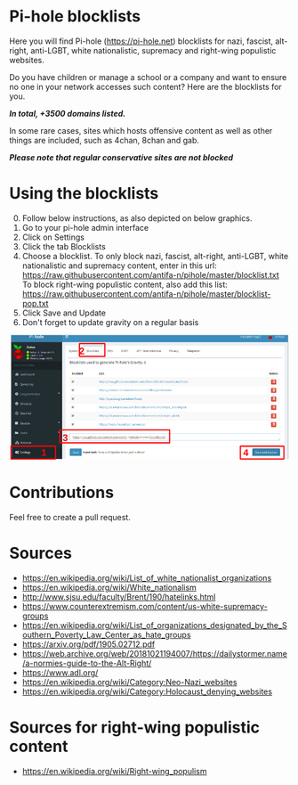 # Pi-hole blocklists
Here you will find Pi-hole (https://pi-hole.net) blocklists for nazi, fascist, alt-right, anti-LGBT, white nationalistic, supremacy and right-wing populistic websites.

Do you have children or manage a school or a company and want to ensure no one in your network accesses such content? Here are the blocklists for you.

***In total, +3500 domains listed.***

In some rare cases, sites which hosts offensive content as well as other things are included, such as 4chan, 8chan and gab.

***Please note that regular conservative sites are not blocked***

# Using the blocklists
0. Follow below instructions, as also depicted on below graphics.
1. Go to your pi-hole admin interface
2. Click on Settings
3. Click the tab Blocklists
4. Choose a blocklist.
To only block nazi, fascist, alt-right, anti-LGBT, white nationalistic and supremacy content, enter in this url: https://raw.githubusercontent.com/antifa-n/pihole/master/blocklist.txt
To block right-wing populistic content, also add this list: https://raw.githubusercontent.com/antifa-n/pihole/master/blocklist-pop.txt
5. Click Save and Update
6. Don't forget to update gravity on a regular basis

![pi-hole](afablst.png)


# Contributions
Feel free to create a pull request.

# Sources
* https://en.wikipedia.org/wiki/List_of_white_nationalist_organizations
* https://en.wikipedia.org/wiki/White_nationalism
* http://www.sjsu.edu/faculty/Brent/190/hatelinks.html
* https://www.counterextremism.com/content/us-white-supremacy-groups
* https://en.wikipedia.org/wiki/List_of_organizations_designated_by_the_Southern_Poverty_Law_Center_as_hate_groups
* https://arxiv.org/pdf/1905.02712.pdf
* https://web.archive.org/web/20181021194007/https://dailystormer.name/a-normies-guide-to-the-Alt-Right/
* https://www.adl.org/
* https://en.wikipedia.org/wiki/Category:Neo-Nazi_websites
* https://en.wikipedia.org/wiki/Category:Holocaust_denying_websites

# Sources for right-wing populistic content
* https://en.wikipedia.org/wiki/Right-wing_populism
